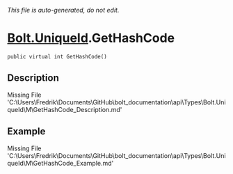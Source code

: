 *This file is auto-generated, do not edit.*

# [Bolt.UniqueId](Types/Bolt.UniqueId.md).GetHashCode
`public virtual int GetHashCode()`
## Description
Missing File 'C:\Users\Fredrik\Documents\GitHub\bolt_documentation\api\Types\Bolt.UniqueId\M\GetHashCode_Description.md'
## Example
Missing File 'C:\Users\Fredrik\Documents\GitHub\bolt_documentation\api\Types\Bolt.UniqueId\M\GetHashCode_Example.md'
